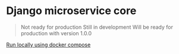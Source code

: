 # Django microservice core

> Not ready for production
> Still in development
> Will be ready for production with version 1.0.0

[Run locally using docker compose](docs/run_locally_using_docker_compose.md)
